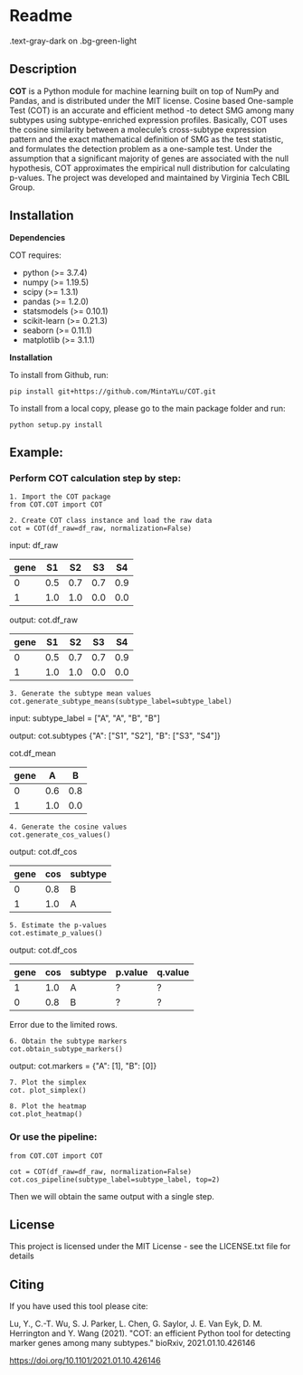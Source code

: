 # Readme

<div class="bg-green-light mb-2">
  .text-gray-dark on .bg-green-light
</div>

## **Description**

**COT** is a Python module for machine learning built on top of NumPy and Pandas, and is distributed under the MIT license. Cosine based One-sample Test (COT) is an accurate and efficient method -to detect SMG among many subtypes using subtype-enriched expression profiles. Basically, COT uses the cosine similarity between a molecule’s cross-subtype expression pattern and the exact mathematical definition of SMG as the test statistic, and formulates the detection problem as a one-sample test. Under the assumption that a significant majority of genes are associated with the null hypothesis, COT approximates the empirical null distribution for calculating p-values. The project was developed and maintained by Virginia Tech CBIL Group.


## **Installation**

**Dependencies**

COT requires:

- python (>= 3.7.4)
- numpy (>= 1.19.5)
- scipy (>= 1.3.1)
- pandas (>= 1.2.0)
- statsmodels (>= 0.10.1)
- scikit-learn (>= 0.21.3)
- seaborn (>= 0.11.1)
- matplotlib (>= 3.1.1)

**Installation**

To install from Github, run:

    pip install git+https://github.com/MintaYLu/COT.git

To install from a local copy, please go to the main package folder and run:

    python setup.py install

## Example:
### Perform COT calculation step by step:
    1. Import the COT package
    from COT.COT import COT
    
    2. Create COT class instance and load the raw data
    cot = COT(df_raw=df_raw, normalization=False)

input:
df_raw

| gene | S1  | S2  | S3  | S4  |
| ---- | --- | --- | --- | --- |
| 0    | 0.5 | 0.7 | 0.7 | 0.9 |
| 1    | 1.0 | 1.0 | 0.0 | 0.0 |

output:
cot.df_raw

| gene | S1  | S2  | S3  | S4  |
| ---- | --- | --- | --- | --- |
| 0    | 0.5 | 0.7 | 0.7 | 0.9 |
| 1    | 1.0 | 1.0 | 0.0 | 0.0 |

    3. Generate the subtype mean values
    cot.generate_subtype_means(subtype_label=subtype_label)

input:
subtype_label = ["A", "A", "B", "B"]

output:
cot.subtypes {"A": ["S1", "S2"], "B": ["S3", "S4"]}

cot.df_mean

| gene | A   | B   |
| ---- | --- | --- |
| 0    | 0.6 | 0.8 |
| 1    | 1.0 | 0.0 |

    4. Generate the cosine values
    cot.generate_cos_values()

output:
cot.df_cos

| gene | cos | subtype |
| ---- | --- | ------- |
| 0    | 0.8 | B       |
| 1    | 1.0 | A       |

    5. Estimate the p-values
    cot.estimate_p_values()

output:
cot.df_cos

| gene | cos | subtype | p.value | q.value |
| ---- | --- | ------- |---------|---------|
| 1    | 1.0 | A       | ?       | ?       |
| 0    | 0.8 | B       | ?       | ?       |

Error due to the limited rows.

    6. Obtain the subtype markers
    cot.obtain_subtype_markers()

output:
cot.markers = {"A": [1], "B": [0]}

    7. Plot the simplex
    cot. plot_simplex()

    8. Plot the heatmap
    cot.plot_heatmap()

### Or use the pipeline:
    from COT.COT import COT
    
    cot = COT(df_raw=df_raw, normalization=False)
    cot.cos_pipeline(subtype_label=subtype_label, top=2)

Then we will obtain the same output with a single step.


## **License**
This project is licensed under the MIT License - see the LICENSE.txt file for details

## **Citing**
If you have used this tool please cite:

Lu, Y., C.-T. Wu, S. J. Parker, L. Chen, G. Saylor, J. E. Van Eyk, D. M. Herrington and Y. Wang (2021). "COT: an efficient Python tool for detecting marker genes among many subtypes." bioRxiv, 2021.01.10.426146

https://doi.org/10.1101/2021.01.10.426146
